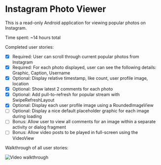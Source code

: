 # Instagram Photo Viewer

This is a read-only Android application for viewing popular photos on Instagram.

Time spent: ~14 hours total

Completed user stories:

 * [x] Required: User can scroll through current popular photos from Instagram
 * [x] Required: For each photo displayed, user can see the following details: Graphic, Caption, Username
 * [x] Optional: Display relative timestamp, like count, user profile image, location
 * [x] Optional: Show latest 2 comments for each photo
 * [x] Optional: Add pull-to-refresh for popular stream with SwipeRefreshLayout
 * [x] Optional: Display each user profile image using a RoundedImageView
 * [ ] Optional: Display a nice default placeholder graphic for each image during loading
 * [ ] Bonus: Allow user to view all comments for an image within a separate activity or dialog fragment
 * [ ] Bonus: Allow video posts to be played in full-screen using the VideoView

Walkthrough of all user stories:

![Video walkthrough](http://i.imgur.com/jhbrCFS.gif)
